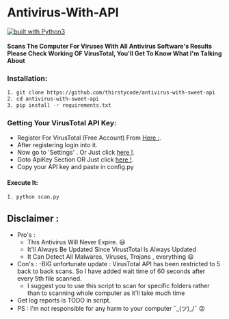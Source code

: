 # Antivirus-With-API
[![built with Python3](https://img.shields.io/badge/built%20with-Python3-red.svg)](https://www.python.org/)
<br>
<br>
**Scans The Computer For Viruses With All Antivirus Software's Results**<br>
**Please Check Working OF  VirusTotal, You'll Get To Know What I'm Talking About**
<br>
### Installation:

```bash
1. git clone https://github.com/thirstycode/antivirus-with-sweet-api
2. cd antivirus-with-sweet-api
3. pip install -r requirements.txt
```
### Getting Your VirusTotal API Key:


* Register For VirusTotal (Free Account) From [Here :](https://www.virustotal.com/#/join-us).
* After registering login into it.
* Now go to 'Settings' . Or Just click [here !](https://www.virustotal.com/#/settings/profile).
* Goto ApiKey Section OR Just click [here !](https://www.virustotal.com/#/settings/apikey).
* Copy your API key and paste in config.py

#### Execute It:
```bash
1. python scan.py
```
## Disclaimer :
- Pro's :
  - This Antivirus Will Never Expire. 😃
  - It'll Always Be Updated Since VirustTotal Is Always Updated
  - It Can Detect All Malwares, Viruses, Trojans , everything 😃
- Con's :
  -BIG unfortunate update : VirusTotal API has been restricted to 5 back to back scans. So I have added wait time of 60 seconds after every 5th file scanned.
  - I suggest you to use this script to scan for specific folders rather than to scanning whole computer as it'll take much time
- Get log reports is TODO in script.
- PS : I'm not responsible for any harm to your computer ¯\_(ツ)_/¯ 😜
